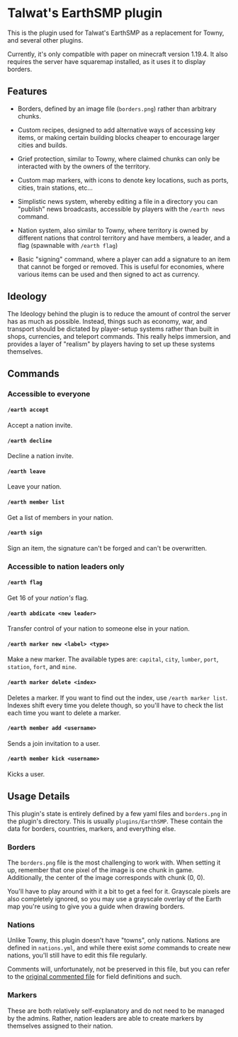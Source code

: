 # Talwat's EarthSMP plugin

This is the plugin used for Talwat's EarthSMP as a replacement for Towny, and several other plugins.

Currently, it's only compatible with paper on minecraft version 1.19.4.
It also requires the server have squaremap installed, as it uses it to display borders.

## Features

* Borders, defined by an image file (`borders.png`) rather than arbitrary chunks.

* Custom recipes, designed to add alternative ways of accessing key items,
or making certain building blocks cheaper to encourage larger cities and builds.

* Grief protection, similar to Towny, where claimed chunks can only be interacted with by
the owners of the territory.

* Custom map markers, with icons to denote key locations, such as ports, cities, train stations, etc...

* Simplistic news system, whereby editing a file in a directory you can "publish" news
broadcasts, accessible by players with the `/earth news` command.

* Nation system, also similar to Towny, where territory is owned by different nations
that control territory and have members, a leader, and a flag (spawnable with `/earth flag`)

* Basic "signing" command, where a player can add a signature to an item that cannot be
forged or removed. This is useful for economies, where various items can be used and then
signed to act as currency.

## Ideology

The Ideology behind the plugin is to reduce the amount of control the server has as much as possible.
Instead, things such as economy, war, and transport should be dictated by player-setup systems rather
than built in shops, currencies, and teleport commands. This really helps immersion, and provides a
layer of "realism" by players having to set up these systems themselves.

## Commands

### Accessible to everyone

#### `/earth accept`

Accept a nation invite.

#### `/earth decline`

Decline a nation invite.

#### `/earth leave`

Leave your nation.

#### `/earth member list`

Get a list of members in your nation.

#### `/earth sign`

Sign an item, the signature can't be forged and can't be overwritten.

### Accessible to nation leaders only

#### `/earth flag`

Get 16 of your *nation's* flag.

#### `/earth abdicate <new leader>`

Transfer control of your nation to someone else in your nation.

#### `/earth marker new <label> <type>`

Make a new marker. The available types are: `capital`, `city`, `lumber`, `port`, `station`, `fort`, and `mine`.

#### `/earth marker delete <index>`

Deletes a marker. If you want to find out the index, use `/earth marker list`.
Indexes shift every time you delete though, so you'll have to check the list each
time you want to delete a marker.

#### `/earth member add <username>`

Sends a join invitation to a user.

#### `/earth member kick <username>`

Kicks a user.

## Usage Details

This plugin's state is entirely defined by a few yaml files and `borders.png` in the plugin's
directory. This is usually `plugins/EarthSMP`. These contain the data for borders,
countries, markers, and everything else.

### Borders

The `borders.png` file is the most challenging to work with. When setting it up,
remember that one pixel of the image is one chunk in game. Additionally,
the center of the image corresponds with chunk (0, 0).

You'll have to play around with it a bit to get a feel for it.
Grayscale pixels are also completely ignored, so you may use a grayscale
overlay of the Earth map you're using to give you a guide when drawing borders.

### Nations

Unlike Towny, this plugin doesn't have "towns", only nations.
Nations are defined in `nations.yml`, and while there exist *some*
commands to create new nations, you'll still have to edit this file
regularly.

Comments will, unfortunately, not be preserved in this file, but you can
refer to the [original commented file](https://github.com/talwat/earthsmp/blob/main/src/main/resources/nations.yml)
for field definitions and such.

### Markers

These are both relatively self-explanatory and do not need to be managed
by the admins. Rather, nation leaders are able to create markers by themselves
assigned to their nation.
